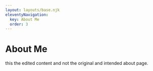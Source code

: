 ```yaml
---
layout: layouts/base.njk
eleventyNavigation:
  key: About Me
  order: 3
---
```

# About Me

this the edited content and not the original and intended about page.
